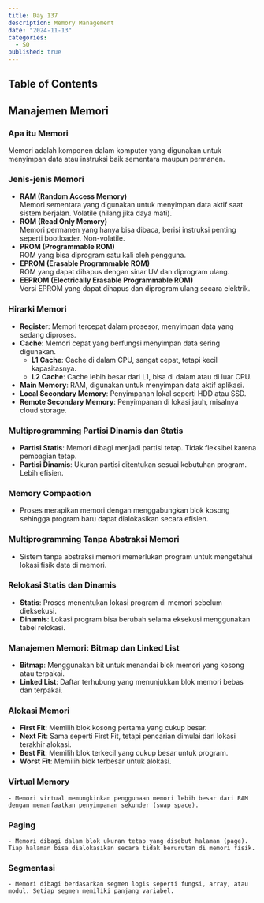 ```yaml
---
title: Day 137
description: Memory Management
date: "2024-11-13"
categories:
  - SO
published: true
---
```


## Table of Contents

## Manajemen Memori

### Apa itu Memori

Memori adalah komponen dalam komputer yang digunakan untuk menyimpan data atau instruksi baik sementara maupun permanen.

### Jenis-jenis Memori

- **RAM (Random Access Memory)**  
  Memori sementara yang digunakan untuk menyimpan data aktif saat sistem berjalan. Volatile (hilang jika daya mati).
- **ROM (Read Only Memory)**  
  Memori permanen yang hanya bisa dibaca, berisi instruksi penting seperti bootloader. Non-volatile.
- **PROM (Programmable ROM)**  
  ROM yang bisa diprogram satu kali oleh pengguna.
- **EPROM (Erasable Programmable ROM)**  
  ROM yang dapat dihapus dengan sinar UV dan diprogram ulang.
- **EEPROM (Electrically Erasable Programmable ROM)**  
  Versi EPROM yang dapat dihapus dan diprogram ulang secara elektrik.

### Hirarki Memori

- **Register**: Memori tercepat dalam prosesor, menyimpan data yang sedang diproses.
- **Cache**: Memori cepat yang berfungsi menyimpan data sering digunakan.
  - **L1 Cache**: Cache di dalam CPU, sangat cepat, tetapi kecil kapasitasnya.
  - **L2 Cache**: Cache lebih besar dari L1, bisa di dalam atau di luar CPU.
- **Main Memory**: RAM, digunakan untuk menyimpan data aktif aplikasi.
- **Local Secondary Memory**: Penyimpanan lokal seperti HDD atau SSD.
- **Remote Secondary Memory**: Penyimpanan di lokasi jauh, misalnya cloud storage.

### Multiprogramming Partisi Dinamis dan Statis

- **Partisi Statis**: Memori dibagi menjadi partisi tetap. Tidak fleksibel karena pembagian tetap.
- **Partisi Dinamis**: Ukuran partisi ditentukan sesuai kebutuhan program. Lebih efisien.

### Memory Compaction

- Proses merapikan memori dengan menggabungkan blok kosong sehingga program baru dapat dialokasikan secara efisien.

### Multiprogramming Tanpa Abstraksi Memori

- Sistem tanpa abstraksi memori memerlukan program untuk mengetahui lokasi fisik data di memori.

### Relokasi Statis dan Dinamis

- **Statis**: Proses menentukan lokasi program di memori sebelum dieksekusi.
- **Dinamis**: Lokasi program bisa berubah selama eksekusi menggunakan tabel relokasi.

### Manajemen Memori: Bitmap dan Linked List

- **Bitmap**: Menggunakan bit untuk menandai blok memori yang kosong atau terpakai.
- **Linked List**: Daftar terhubung yang menunjukkan blok memori bebas dan terpakai.

### Alokasi Memori

- **First Fit**: Memilih blok kosong pertama yang cukup besar.
- **Next Fit**: Sama seperti First Fit, tetapi pencarian dimulai dari lokasi terakhir alokasi.
- **Best Fit**: Memilih blok terkecil yang cukup besar untuk program.
- **Worst Fit**: Memilih blok terbesar untuk alokasi.

### Virtual Memory

    - Memori virtual memungkinkan penggunaan memori lebih besar dari RAM dengan memanfaatkan penyimpanan sekunder (swap space).

### Paging

    - Memori dibagi dalam blok ukuran tetap yang disebut halaman (page). Tiap halaman bisa dialokasikan secara tidak berurutan di memori fisik.

### Segmentasi

    - Memori dibagi berdasarkan segmen logis seperti fungsi, array, atau modul. Setiap segmen memiliki panjang variabel.

